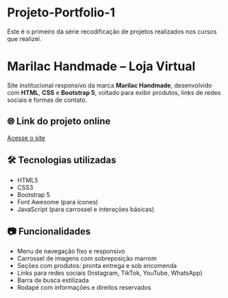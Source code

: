 # Projeto-Portfolio-1
Este é o primeiro da série recodificação de projetos realizados nos cursos que realizei. 

# Marilac Handmade – Loja Virtual

Site institucional responsivo da marca **Marilac Handmade**, desenvolvido com **HTML**, **CSS** e **Bootstrap 5**, voltado para exibir produtos, links de redes sociais e formas de contato.

## 🌐 Link do projeto online

[Acesse o site]()

## 🛠️ Tecnologias utilizadas

- HTML5
- CSS3
- Bootstrap 5
- Font Awesome (para ícones)
- JavaScript (para carrossel e interações básicas)

## 📷 Funcionalidades

- Menu de navegação fixo e responsivo
- Carrossel de imagens com sobreposição marrom
- Seções com produtos: pronta entrega e sob encomenda
- Links para redes sociais (Instagram, TikTok, YouTube, WhatsApp)
- Barra de busca estilizada
- Rodapé com informações e direitos reservados


